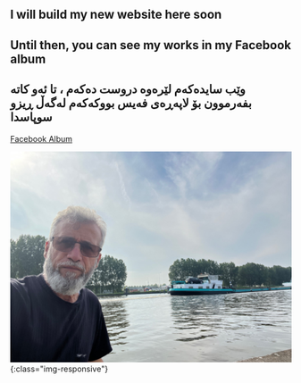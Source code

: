 ## I will build my new website here soon
## Until then, you can see my works in my Facebook album

## وێب سایدەکەم لێرەوە دروست دەکەم ، تا ئەو کاتە بفەرموون بۆ لاپەڕەی فەیس بووکەکەم لەگەڵ ڕیزو سوپاسدا
[Facebook Album](https://www.facebook.com/media/set/?set=a.219825121457790&type=3)

![Me](images/banner.jpg){:class="img-responsive"}
